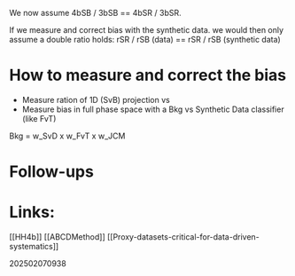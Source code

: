 We now assume 4bSB / 3bSB == 4bSR / 3bSR. 

If we measure and correct bias with the synthetic data. we would then only assume a double ratio holds: 
rSR / rSB (data) == rSR / rSB (synthetic data)

# How to measure and correct the bias
- Measure ration of 1D (SvB) projection  vs 
- Measure bias in full phase space with a Bkg vs Synthetic Data classifier (like FvT)

Bkg = w_SvD x w_FvT x w_JCM



# Follow-ups


# Links: 

[[HH4b]]
[[ABCDMethod]]
[[Proxy-datasets-critical-for-data-driven-systematics]]

202502070938
